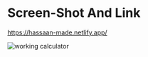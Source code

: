 # Screen-Shot And Link

https://hassaan-made.netlify.app/

![working calculator](https://user-images.githubusercontent.com/78149644/122204462-9429be00-ceb8-11eb-91d6-0eb3167668a2.JPG)
